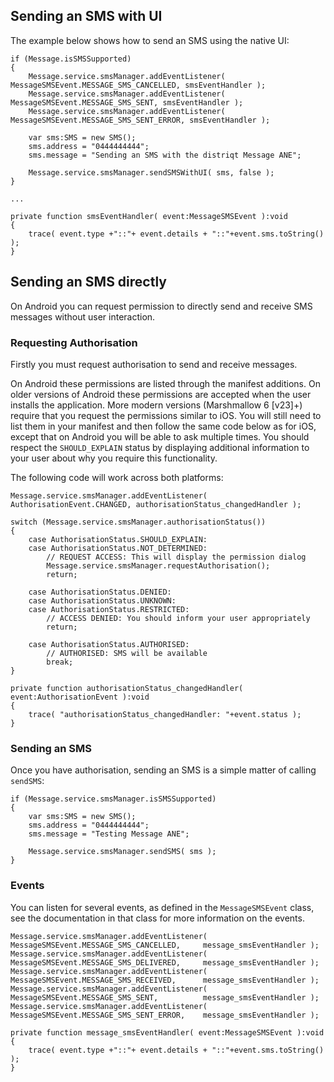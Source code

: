
## Sending an SMS with UI

The example below shows how to send an SMS using the native UI:

```as3
if (Message.isSMSSupported)
{
	Message.service.smsManager.addEventListener( MessageSMSEvent.MESSAGE_SMS_CANCELLED, smsEventHandler );
	Message.service.smsManager.addEventListener( MessageSMSEvent.MESSAGE_SMS_SENT, smsEventHandler );
	Message.service.smsManager.addEventListener( MessageSMSEvent.MESSAGE_SMS_SENT_ERROR, smsEventHandler );
					
	var sms:SMS = new SMS();
	sms.address = "0444444444";
	sms.message = "Sending an SMS with the distriqt Message ANE";
	
	Message.service.smsManager.sendSMSWithUI( sms, false );
}

...

private function smsEventHandler( event:MessageSMSEvent ):void
{
	trace( event.type +"::"+ event.details + "::"+event.sms.toString() );
}
```



## Sending an SMS directly

On Android you can request permission to directly send and receive SMS messages without 
user interaction. 


### Requesting Authorisation

Firstly you must request authorisation to send and receive messages. 

On Android these permissions are listed through the manifest additions. 
On older versions of Android these permissions are accepted when the user installs the application. 
More modern versions (Marshmallow 6 [v23]+) require that you request the permissions similar to iOS. 
You will still need to list them in your manifest and then follow the same code below as for iOS, except that on Android you will be able to ask multiple times. 
You should respect the `SHOULD_EXPLAIN` status by displaying additional information to your user about why you require this functionality.

The following code will work across both platforms:


```as3
Message.service.smsManager.addEventListener( AuthorisationEvent.CHANGED, authorisationStatus_changedHandler );

switch (Message.service.smsManager.authorisationStatus())
{
	case AuthorisationStatus.SHOULD_EXPLAIN:
	case AuthorisationStatus.NOT_DETERMINED:
		// REQUEST ACCESS: This will display the permission dialog
		Message.service.smsManager.requestAuthorisation();
		return;
	
	case AuthorisationStatus.DENIED:
	case AuthorisationStatus.UNKNOWN:
	case AuthorisationStatus.RESTRICTED:
		// ACCESS DENIED: You should inform your user appropriately
		return;
		
	case AuthorisationStatus.AUTHORISED:
		// AUTHORISED: SMS will be available
		break;						
}
```

```as3
private function authorisationStatus_changedHandler( event:AuthorisationEvent ):void
{
	trace( "authorisationStatus_changedHandler: "+event.status );
}
```


### Sending an SMS

Once you have authorisation, sending an SMS is a simple matter of calling `sendSMS`:


```as3
if (Message.service.smsManager.isSMSSupported)
{
	var sms:SMS = new SMS();
	sms.address = "0444444444";
	sms.message = "Testing Message ANE";
	
	Message.service.smsManager.sendSMS( sms );
}
```


### Events

You can listen for several events, as defined in the `MessageSMSEvent` class, see the documentation
in that class for more information on the events.

```as3
Message.service.smsManager.addEventListener( MessageSMSEvent.MESSAGE_SMS_CANCELLED, 	message_smsEventHandler );
Message.service.smsManager.addEventListener( MessageSMSEvent.MESSAGE_SMS_DELIVERED, 	message_smsEventHandler );
Message.service.smsManager.addEventListener( MessageSMSEvent.MESSAGE_SMS_RECEIVED, 		message_smsEventHandler );
Message.service.smsManager.addEventListener( MessageSMSEvent.MESSAGE_SMS_SENT, 			message_smsEventHandler );
Message.service.smsManager.addEventListener( MessageSMSEvent.MESSAGE_SMS_SENT_ERROR, 	message_smsEventHandler );
```

```as3
private function message_smsEventHandler( event:MessageSMSEvent ):void
{
	trace( event.type +"::"+ event.details + "::"+event.sms.toString() );
}
```
